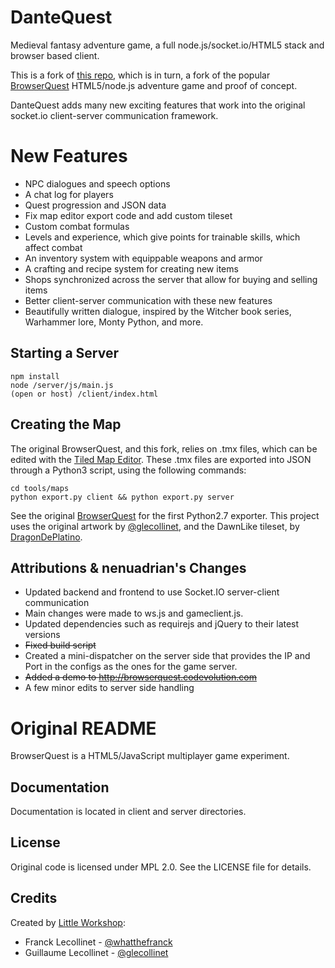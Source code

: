 

DanteQuest
============
Medieval fantasy adventure game, a full node.js/socket.io/HTML5 stack and browser based client.

This is a fork of [this repo](github.com/nenuadrian/browserquest), which is in turn, a fork of the popular [BrowserQuest](https://github.com/mozilla/BrowserQuest) HTML5/node.js adventure game and proof of concept.

DanteQuest adds many new exciting features that work into the original socket.io client-server communication framework.

New Features
============
  * NPC dialogues and speech options
  * A chat log for players
  * Quest progression and JSON data
  * Fix map editor export code and add custom tileset
  * Custom combat formulas
  * Levels and experience, which give points for trainable skills, which affect combat
  * An inventory system with equippable weapons and armor
  * A crafting and recipe system for creating new items
  * Shops synchronized across the server that allow for buying and selling items
  * Better client-server communication with these new features
  * Beautifully written dialogue, inspired by the Witcher book series, Warhammer lore, Monty Python, and more.

Starting a Server
-----------------

```
npm install
node /server/js/main.js
(open or host) /client/index.html
```

Creating the Map
----------------
The original BrowserQuest, and this fork, relies on .tmx files, which can be edited with the [Tiled Map Editor](http://www.mapeditor.org/). These .tmx files are exported into JSON
through a Python3 script, using the following commands:

```
cd tools/maps
python export.py client && python export.py server
```

See the original [BrowserQuest](https://github.com/mozilla/BrowserQuest) for the first Python2.7 exporter.
This project uses the original artwork by [@glecollinet](http://twitter.com/glecollinet), and the DawnLike tileset, by [DragonDePlatino](https://dragondeplatino.deviantart.com/).

Attributions & nenuadrian's Changes
-------------
  * Updated backend and frontend to use Socket.IO server-client communication
  * Main changes were made to ws.js and gameclient.js.
  * Updated dependencies such as requirejs and jQuery to their latest versions
  * ~~Fixed build script~~
  * Created a mini-dispatcher on the server side that provides the IP and Port in the configs as the ones for the game server.
  * ~~Added a demo to http://browserquest.codevolution.com~~
  * A few minor edits to server side handling

Original README
============
BrowserQuest is a HTML5/JavaScript multiplayer game experiment.


Documentation
-------------
Documentation is located in client and server directories.


License
-------
Original code is licensed under MPL 2.0.
See the LICENSE file for details.


Credits
-------
Created by [Little Workshop](http://www.littleworkshop.fr):

* Franck Lecollinet - [@whatthefranck](http://twitter.com/whatthefranck)
* Guillaume Lecollinet - [@glecollinet](http://twitter.com/glecollinet)
